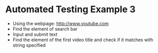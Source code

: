 # Automated Testing Example 3
- Using the webpage: http://www.youtube.com
- Find the element of search bar
- Input and submit text
- Find the element of the first video title and check if it matches with string specified
